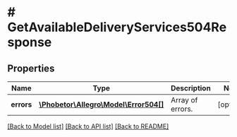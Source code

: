 # # GetAvailableDeliveryServices504Response

## Properties

Name | Type | Description | Notes
------------ | ------------- | ------------- | -------------
**errors** | [**\Phobetor\Allegro\Model\Error504[]**](Error504.md) | Array of errors. | [optional]

[[Back to Model list]](../../README.md#models) [[Back to API list]](../../README.md#endpoints) [[Back to README]](../../README.md)
